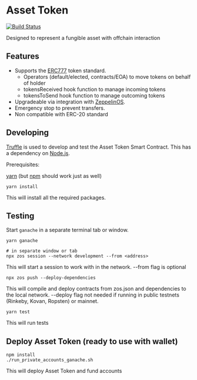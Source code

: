 # Asset Token

[![Build Status](https://travis-ci.org/clearmatics/asset-token.svg?branch=master)](https://travis-ci.org/clearmatics/asset-token)

Designed to represent a fungible asset with offchain interaction

## Features

- Supports the [ERC777][1] token standard.
  - Operators (default/elected, contracts/EOA) to move tokens on behalf of holder
  - tokensReceived hook function to manage incoming tokens
  - tokensToSend hook function to manage outcoming tokens
- Upgradeable via integration with [ZeppelinOS][7].
- Emergency stop to prevent transfers.
- Non compatible with ERC-20 standard

## Developing

[Truffle][2] is used to develop and test the Asset Token Smart Contract. This has a dependency on [Node.js][3].

Prerequisites:

[yarn][4] (but [npm][5] should work just as well)

    yarn install

This will install all the required packages.

## Testing

Start `ganache` in a separate terminal tab or window.

    yarn ganache

    # in separate window or tab
    npx zos session --network development --from <address>

This will start a session to work with in the network. --from flag is optional

    npx zos push --deploy-dependencies

This will compile and deploy contracts from zos.json and dependencies to the local network. --deploy flag not needed if running in public testnets (Rinkeby, Kovan, Ropsten) or mainnet.

    yarn test

This will run tests

## Deploy Asset Token (ready to use with wallet)

```
npm install
./run_private_accounts_ganache.sh
```

This will deploy Asset Token and fund accounts

[1]: https://eips.ethereum.org/EIPS/eip-777
[2]: http://truffleframework.com/
[3]: https://nodejs.org/
[4]: https://yarnpkg.com/en/docs/install
[5]: https://docs.npmjs.com/getting-started/installing-node
[7]: https://zeppelinos.org/
